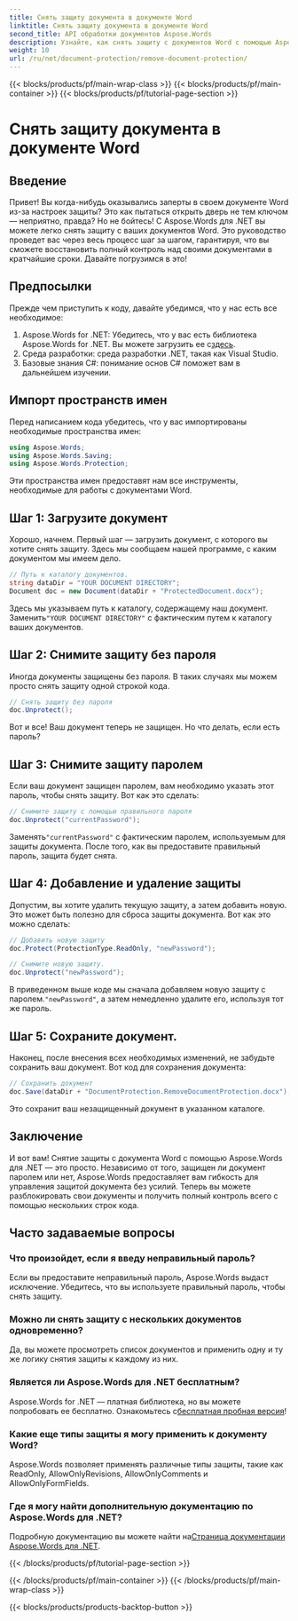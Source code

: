 ```yaml
---
title: Снять защиту документа в документе Word
linktitle: Снять защиту документа в документе Word
second_title: API обработки документов Aspose.Words
description: Узнайте, как снять защиту с документов Word с помощью Aspose.Words for .NET. Следуйте нашему пошаговому руководству, чтобы легко снять защиту с ваших документов.
weight: 10
url: /ru/net/document-protection/remove-document-protection/
---
```


{{< blocks/products/pf/main-wrap-class >}}
{{< blocks/products/pf/main-container >}}
{{< blocks/products/pf/tutorial-page-section >}}

# Снять защиту документа в документе Word


## Введение

Привет! Вы когда-нибудь оказывались заперты в своем документе Word из-за настроек защиты? Это как пытаться открыть дверь не тем ключом — неприятно, правда? Но не бойтесь! С Aspose.Words для .NET вы можете легко снять защиту с ваших документов Word. Это руководство проведет вас через весь процесс шаг за шагом, гарантируя, что вы сможете восстановить полный контроль над своими документами в кратчайшие сроки. Давайте погрузимся в это!

## Предпосылки

Прежде чем приступить к коду, давайте убедимся, что у нас есть все необходимое:

1.  Aspose.Words for .NET: Убедитесь, что у вас есть библиотека Aspose.Words for .NET. Вы можете загрузить ее с[здесь](https://releases.aspose.com/words/net/).
2. Среда разработки: среда разработки .NET, такая как Visual Studio.
3. Базовые знания C#: понимание основ C# поможет вам в дальнейшем изучении.

## Импорт пространств имен

Перед написанием кода убедитесь, что у вас импортированы необходимые пространства имен:

```csharp
using Aspose.Words;
using Aspose.Words.Saving;
using Aspose.Words.Protection;
```

Эти пространства имен предоставят нам все инструменты, необходимые для работы с документами Word.

## Шаг 1: Загрузите документ

Хорошо, начнем. Первый шаг — загрузить документ, с которого вы хотите снять защиту. Здесь мы сообщаем нашей программе, с каким документом мы имеем дело.

```csharp
// Путь к каталогу документов.
string dataDir = "YOUR DOCUMENT DIRECTORY";
Document doc = new Document(dataDir + "ProtectedDocument.docx");
```

 Здесь мы указываем путь к каталогу, содержащему наш документ. Заменить`"YOUR DOCUMENT DIRECTORY"` с фактическим путем к каталогу ваших документов.

## Шаг 2: Снимите защиту без пароля

Иногда документы защищены без пароля. В таких случаях мы можем просто снять защиту одной строкой кода.

```csharp
// Снять защиту без пароля
doc.Unprotect();
```

Вот и все! Ваш документ теперь не защищен. Но что делать, если есть пароль?

## Шаг 3: Снимите защиту паролем

Если ваш документ защищен паролем, вам необходимо указать этот пароль, чтобы снять защиту. Вот как это сделать:

```csharp
// Снимите защиту с помощью правильного пароля
doc.Unprotect("currentPassword");
```

 Заменять`"currentPassword"` с фактическим паролем, используемым для защиты документа. После того, как вы предоставите правильный пароль, защита будет снята.

## Шаг 4: Добавление и удаление защиты

Допустим, вы хотите удалить текущую защиту, а затем добавить новую. Это может быть полезно для сброса защиты документа. Вот как это можно сделать:

```csharp
// Добавить новую защиту
doc.Protect(ProtectionType.ReadOnly, "newPassword");

// Снимите новую защиту.
doc.Unprotect("newPassword");
```

 В приведенном выше коде мы сначала добавляем новую защиту с паролем.`"newPassword"`, а затем немедленно удалите его, используя тот же пароль.

## Шаг 5: Сохраните документ.

Наконец, после внесения всех необходимых изменений, не забудьте сохранить ваш документ. Вот код для сохранения документа:

```csharp
// Сохранить документ
doc.Save(dataDir + "DocumentProtection.RemoveDocumentProtection.docx");
```

Это сохранит ваш незащищенный документ в указанном каталоге.

## Заключение

И вот вам! Снятие защиты с документа Word с помощью Aspose.Words для .NET — это просто. Независимо от того, защищен ли документ паролем или нет, Aspose.Words предоставляет вам гибкость для управления защитой документа без усилий. Теперь вы можете разблокировать свои документы и получить полный контроль всего с помощью нескольких строк кода.

## Часто задаваемые вопросы

### Что произойдет, если я введу неправильный пароль?

Если вы предоставите неправильный пароль, Aspose.Words выдаст исключение. Убедитесь, что вы используете правильный пароль, чтобы снять защиту.

### Можно ли снять защиту с нескольких документов одновременно?

Да, вы можете просмотреть список документов и применить одну и ту же логику снятия защиты к каждому из них.

### Является ли Aspose.Words для .NET бесплатным?

 Aspose.Words for .NET — платная библиотека, но вы можете попробовать ее бесплатно. Ознакомьтесь с[бесплатная пробная версия](https://releases.aspose.com/)!

### Какие еще типы защиты я могу применить к документу Word?

Aspose.Words позволяет применять различные типы защиты, такие как ReadOnly, AllowOnlyRevisions, AllowOnlyComments и AllowOnlyFormFields.

### Где я могу найти дополнительную документацию по Aspose.Words для .NET?

 Подробную документацию вы можете найти на[Страница документации Aspose.Words для .NET](https://reference.aspose.com/words/net/).

{{< /blocks/products/pf/tutorial-page-section >}}

{{< /blocks/products/pf/main-container >}}
{{< /blocks/products/pf/main-wrap-class >}}

{{< blocks/products/products-backtop-button >}}
